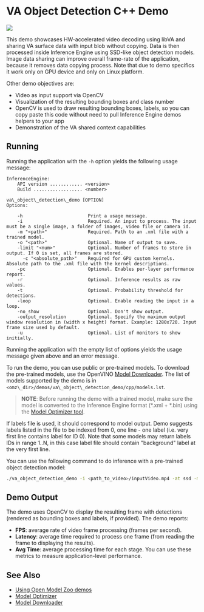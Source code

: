 # VA Object Detection C++ Demo

![](../object_detection.gif)

This demo showcases HW-accelerated video decoding using libVA and sharing VA surface data with input blob without copying.
Data is then processed inside Inference Engine using SSD-like object detection models.
Image data sharing can improve overall frame-rate of the application, because it removes data copying process.
Note that due to demo specifics it work only on GPU device and only on Linux platform.

Other demo objectives are:

* Video as input support via OpenCV
* Visualization of the resulting bounding boxes and class number
* OpenCV is used to draw resulting bounding boxes, labels, so you can copy paste this code without
need to pull Inference Engine demos helpers to your app
* Demonstration of the VA shared context capabilities

## Running

Running the application with the `-h` option yields the following usage message:

```
InferenceEngine:
    API version ............ <version>
    Build .................. <number>

va\_object\_detection\_demo [OPTION]
Options:

    -h                        Print a usage message.
    -i                        Required. An input to process. The input must be a single image, a folder of images, video file or camera id.
    -m "<path>"               Required. Path to an .xml file with a trained model.
    -o "<path>"               Optional. Name of output to save.
    -limit "<num>"            Optional. Number of frames to store in output. If 0 is set, all frames are stored.
      -c "<absolute_path>"    Required for GPU custom kernels. Absolute path to the .xml file with the kernel descriptions.
    -pc                       Optional. Enables per-layer performance report.
    -r                        Optional. Inference results as raw values.
    -t                        Optional. Probability threshold for detections.
    -loop                     Optional. Enable reading the input in a loop.
    -no_show                  Optional. Don't show output.
    -output_resolution        Optional. Specify the maximum output window resolution in (width x height) format. Example: 1280x720. Input frame size used by default.
    -u                        Optional. List of monitors to show initially.
```

Running the application with the empty list of options yields the usage message given above and an error message.

To run the demo, you can use public or pre-trained models. To download the pre-trained models, use the OpenVINO [Model Downloader](../../../tools/downloader/README.md). The list of models supported by the demo is in `<omz\_dir>/demos/va\_object\_detection_demo/cpp/models.lst`.

> **NOTE**: Before running the demo with a trained model, make sure the model is converted to the Inference Engine format (\*.xml + \*.bin) using the [Model Optimizer tool](https://docs.openvinotoolkit.org/latest/_docs_MO_DG_Deep_Learning_Model_Optimizer_DevGuide.html).

If labels file is used, it should correspond to model output. Demo suggests labels listed in the file to be indexed from 0, one line - one label (i.e. very first line contains label for ID 0). Note that some models may return labels IDs in range 1..N, in this case label file should contain "background" label at the very first line.

You can use the following command to do inference with a pre-trained object detection model:
```sh
./va_object_detection_demo -i <path_to_video>/inputVideo.mp4 -at ssd -m <path_to_model>/ssd.xml
```

## Demo Output

The demo uses OpenCV to display the resulting frame with detections (rendered as bounding boxes and labels, if provided).
The demo reports:

* **FPS**: average rate of video frame processing (frames per second).
* **Latency**: average time required to process one frame (from reading the frame to displaying the results).
* **Avg Time**: average processing time for each stage.
You can use these metrics to measure application-level performance.


## See Also
* [Using Open Model Zoo demos](../../README.md)
* [Model Optimizer](https://docs.openvinotoolkit.org/latest/_docs_MO_DG_Deep_Learning_Model_Optimizer_DevGuide.html)
* [Model Downloader](../../../tools/downloader/README.md)
